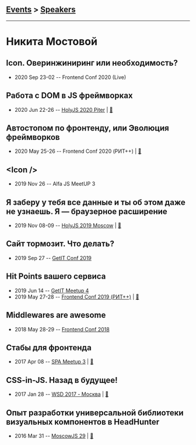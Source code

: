 ## [Events](../README.md) > [Speakers](../speakers.md)
---

# Никита Мостовой

## Icon. Оверинжиниринг или необходимость?
- 2020 Sep 23-02 -- Frontend Conf 2020 (Live)    
## Работа с DOM в JS фреймворках
- 2020 Jun 22-26 -- [HolyJS 2020 Piter](https://youtu.be/bZrLPqYLdr4)  | [:notebook:](https://slides.com/nikmostovoy/deck-2bae97/)  
## Автостопом по фронтенду, или Эволюция фреймворков
- 2020 May 25-26 -- Frontend Conf 2020 (РИТ++)  | [:notebook:](https://drive.google.com/file/d/1OCQEdEv8JE9I5m29mPt_J0gSuEU3rCjW/view)  
## &lt;Icon &#x2F;&gt;
- 2019 Nov 26 -- Alfa JS MeetUP 3    
## Я заберу у тебя все данные и ты об этом даже не узнаешь. Я — браузерное расширение
- 2019 Nov 08-09 -- [HolyJS 2019 Moscow](https://www.youtube.com/watch?v=I9dckx73vdI)  | [:notebook:](https://slides.com/nikmostovoy/holyjs?token=5y7k_Pnd#/)  
## Сайт тормозит. Что делать?
- 2019 Sep 27 -- [GetIT Conf 2019](https://www.youtube.com/watch?v=bZfULA8PPgE)    
## Hit Points вашего сервиса
- 2019 Jun 14 -- [GetIT Meetup 4](https://www.youtube.com/watch?v=b6-PEkfRz4w)    
- 2019 May 27-28 -- [Frontend Conf 2019 (РИТ++)](https://www.youtube.com/watch?v=4joeMk5v8Rw)  | [:notebook:](https://www.dropbox.com/sh/kg71jju3yvj5jqw/AABiM9G7nkIB6xAFFIMeqdnDa/FC.%20%D0%94%D0%B5%D0%BB%D0%B8%2B%D0%9A%D0%B0%D0%BB%D1%8C%D0%BA%D1%83%D1%82%D1%82%D0%B0/27.05/6.Hit%20Points%20%D0%B2%D0%B0%D1%88%D0%B5%D0%B3%D0%BE%20%D1%81%D0%B5%D1%80%D0%B2%D0%B8%D1%81%D0%B0_%D0%9D%D0%B8%D0%BA%D0%B8%D1%82%D0%B0%20%D0%9C%D0%BE%D1%81%D1%82%D0%BE%D0%B2%D0%BE%D0%B9_%D0%B2%D0%B5%D1%80.2.pdf?dl=0)  
## Middlewares are awesome
- 2018 May 28-29 -- [Frontend Conf 2018](https://www.youtube.com/watch?v=tV76RapGubo)    
## Стабы для фронтенда
- 2017 Apr 08 -- [SPA Meetup 3](https://www.youtube.com/watch?v=hqAqckBOSs0)  | [:notebook:](https://www.slideshare.net/AvitoTech/headhunter-74807337)  
## CSS-in-JS. Назад в будущее!
- 2017 Jan 28 -- [WSD 2017 - Москва](https://www.youtube.com/watch?v=HTC4k0fvAuw)  | [:notebook:](https://wsd.events/2017/01/28/pres/css-in-js.pdf)  
## Опыт разработки универсальной библиотеки визуальных компонентов в HeadHunter
- 2016 Mar 31 -- [MoscowJS 29](https://www.youtube.com/watch?v=d41W9aEYvbE)  | [:notebook:](https://www.slideshare.net/moscowjs/headhunter-moscowjs-29)  
